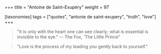 +++
title = "Antoine de Saint-Exupéry"
weight = 97

[taxonomies]
tags = ["quotes", "antonie de saint-exupery", "truth", "love"]
+++

> "It is only with the heart one can see clearly; what is essential is
> invisible to the eye."
-- The Fox, 'The Little Prince"

> "Love is the process of my leading you gently back to yourself."
